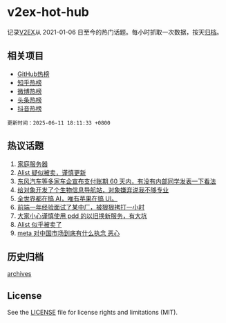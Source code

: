 # v2ex-hot-hub

 记录[V2EX](https://www.v2ex.com/)从 2021-01-06 日至今的热门话题。每小时抓取一次数据，按天[归档](archives)。
 
 ## 相关项目

- [GitHub热榜](https://github.com/snaildev/github-hot-hub)
- [知乎热榜](https://github.com/snaildev/zhihu-hot-hub)
- [微博热榜](https://github.com/snaildev/weibo-hot-hub)
- [头条热榜](https://github.com/snaildev/toutiao-hot-hub)
- [抖音热榜](https://github.com/snaildev/douyin-hot-hub)


 `更新时间：2025-06-11 18:11:33 +0800`

## 热议话题

1. [家庭服务器](https://www.v2ex.com/t/1137803)
1. [Alist 疑似被卖，谨慎更新](https://www.v2ex.com/t/1137812)
1. [东风汽车等多家车企宣布支付账期 60 天内，有没有内部同学发表一下看法](https://www.v2ex.com/t/1137801)
1. [给对象开发了个生物信息导航站，对象嫌弃说我不够专业](https://www.v2ex.com/t/1137784)
1. [全世界都在搞 AI，唯有苹果在搞 UI。](https://www.v2ex.com/t/1137837)
1. [前端一年经验面试了某中厂，被狠狠拷打一小时](https://www.v2ex.com/t/1137705)
1. [大家小心谨慎使用 pdd 的以旧换新服务，有大坑](https://www.v2ex.com/t/1137810)
1. [Alist 似乎被卖了](https://www.v2ex.com/t/1137764)
1. [meta 对中国市场到底有什么执念 恶心](https://www.v2ex.com/t/1137777)

## 历史归档

[archives](archives)

## License

See the [LICENSE](LICENSE) file for license rights and limitations (MIT).
